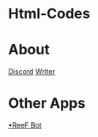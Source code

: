# Html-Codes

# About
[Discord](https://discord.gg/bothub)
[Writer](https://discord.com/users/857169227172282378)

# Other Apps
[•ReeF Bot](https://dsc.gg/reefbot)